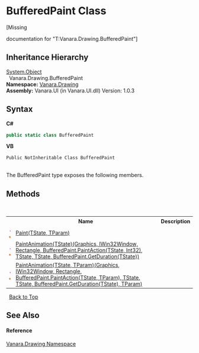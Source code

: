 # BufferedPaint Class
 

\[Missing <summary> documentation for "T:Vanara.Drawing.BufferedPaint"\]


## Inheritance Hierarchy
<a href="http://msdn2.microsoft.com/en-us/library/e5kfa45b" target="_blank">System.Object</a><br />&nbsp;&nbsp;Vanara.Drawing.BufferedPaint<br />
**Namespace:**&nbsp;<a href="244457de-0d9a-a7a6-a8cb-8ad874eb779f">Vanara.Drawing</a><br />**Assembly:**&nbsp;Vanara.UI (in Vanara.UI.dll) Version: 1.0.3

## Syntax

**C#**<br />
``` C#
public static class BufferedPaint
```

**VB**<br />
``` VB
Public NotInheritable Class BufferedPaint
```

<br />
The BufferedPaint type exposes the following members.


## Methods
&nbsp;<table><tr><th></th><th>Name</th><th>Description</th></tr><tr><td>![Public method](media/pubmethod.gif "Public method")![Static member](media/static.gif "Static member")</td><td><a href="6cb2d1b7-c945-e9f6-0619-96c1a3cece84">Paint(TState, TParam)</a></td><td /></tr><tr><td>![Public method](media/pubmethod.gif "Public method")![Static member](media/static.gif "Static member")</td><td><a href="17212798-8777-796d-e241-519480523c41">PaintAnimation(TState)(Graphics, IWin32Window, Rectangle, BufferedPaint.PaintAction(TState, Int32), TState, TState, BufferedPaint.GetDuration(TState))</a></td><td /></tr><tr><td>![Public method](media/pubmethod.gif "Public method")![Static member](media/static.gif "Static member")</td><td><a href="58372661-c48d-4850-e274-bf0b3b27229c">PaintAnimation(TState, TParam)(Graphics, IWin32Window, Rectangle, BufferedPaint.PaintAction(TState, TParam), TState, TState, BufferedPaint.GetDuration(TState), TParam)</a></td><td /></tr></table>&nbsp;
<a href="#bufferedpaint-class">Back to Top</a>

## See Also


#### Reference
<a href="244457de-0d9a-a7a6-a8cb-8ad874eb779f">Vanara.Drawing Namespace</a><br />
